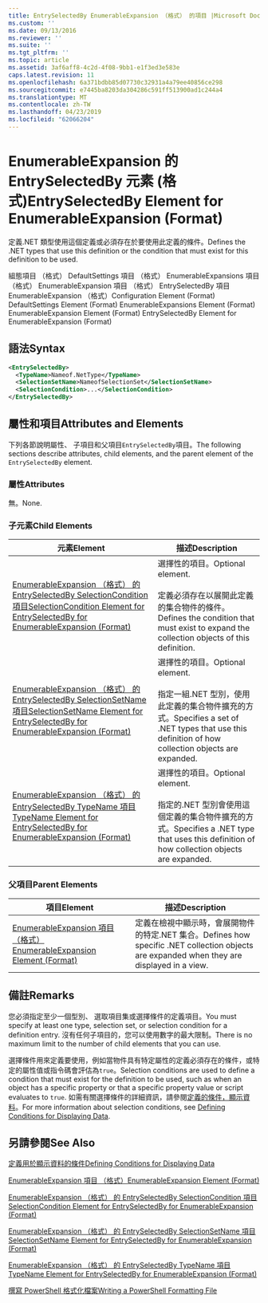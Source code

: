 ```yaml
---
title: EntrySelectedBy EnumerableExpansion （格式） 的項目 |Microsoft Docs
ms.custom: ''
ms.date: 09/13/2016
ms.reviewer: ''
ms.suite: ''
ms.tgt_pltfrm: ''
ms.topic: article
ms.assetid: 3af6aff8-4c2d-4f08-9bb1-e1f3ed3e583e
caps.latest.revision: 11
ms.openlocfilehash: 6a371bdbb85d07730c32931a4a79ee40856ce298
ms.sourcegitcommit: e7445ba8203da304286c591ff513900ad1c244a4
ms.translationtype: MT
ms.contentlocale: zh-TW
ms.lasthandoff: 04/23/2019
ms.locfileid: "62066204"
---
```

# <a name="entryselectedby-element-for-enumerableexpansion-format"></a><span data-ttu-id="0dc02-102">EnumerableExpansion 的 EntrySelectedBy 元素 (格式)</span><span class="sxs-lookup"><span data-stu-id="0dc02-102">EntrySelectedBy Element for EnumerableExpansion (Format)</span></span>

<span data-ttu-id="0dc02-103">定義.NET 類型使用這個定義或必須存在於要使用此定義的條件。</span><span class="sxs-lookup"><span data-stu-id="0dc02-103">Defines the .NET types that use this definition or the condition that must exist for this definition to be used.</span></span>

<span data-ttu-id="0dc02-104">組態項目 （格式） DefaultSettings 項目 （格式） EnumerableExpansions 項目 （格式） EnumerableExpansion 項目 （格式） EntrySelectedBy 項目 EnumerableExpansion （格式）</span><span class="sxs-lookup"><span data-stu-id="0dc02-104">Configuration Element (Format) DefaultSettings Element (Format) EnumerableExpansions Element (Format) EnumerableExpansion Element (Format) EntrySelectedBy Element for EnumerableExpansion (Format)</span></span>

## <a name="syntax"></a><span data-ttu-id="0dc02-105">語法</span><span class="sxs-lookup"><span data-stu-id="0dc02-105">Syntax</span></span>

```xml
<EntrySelectedBy>
  <TypeName>Nameof.NetType</TypeName>
  <SelectionSetName>NameofSelectionSet</SelectionSetName>
  <SelectionCondition>...</SelectionCondition>
</EntrySelectedBy>
```

## <a name="attributes-and-elements"></a><span data-ttu-id="0dc02-106">屬性和項目</span><span class="sxs-lookup"><span data-stu-id="0dc02-106">Attributes and Elements</span></span>

<span data-ttu-id="0dc02-107">下列各節說明屬性、 子項目和父項目`EntrySelectedBy`項目。</span><span class="sxs-lookup"><span data-stu-id="0dc02-107">The following sections describe attributes, child elements, and the parent element of the `EntrySelectedBy` element.</span></span>

### <a name="attributes"></a><span data-ttu-id="0dc02-108">屬性</span><span class="sxs-lookup"><span data-stu-id="0dc02-108">Attributes</span></span>

<span data-ttu-id="0dc02-109">無。</span><span class="sxs-lookup"><span data-stu-id="0dc02-109">None.</span></span>

### <a name="child-elements"></a><span data-ttu-id="0dc02-110">子元素</span><span class="sxs-lookup"><span data-stu-id="0dc02-110">Child Elements</span></span>

|<span data-ttu-id="0dc02-111">元素</span><span class="sxs-lookup"><span data-stu-id="0dc02-111">Element</span></span>|<span data-ttu-id="0dc02-112">描述</span><span class="sxs-lookup"><span data-stu-id="0dc02-112">Description</span></span>|
|-------------|-----------------|
|[<span data-ttu-id="0dc02-113">EnumerableExpansion （格式） 的 EntrySelectedBy SelectionCondition 項目</span><span class="sxs-lookup"><span data-stu-id="0dc02-113">SelectionCondition Element for EntrySelectedBy for EnumerableExpansion (Format)</span></span>](./selectioncondition-element-for-entryselectedby-for-enumerableexpansion-format.md)|<span data-ttu-id="0dc02-114">選擇性的項目。</span><span class="sxs-lookup"><span data-stu-id="0dc02-114">Optional element.</span></span><br /><br /> <span data-ttu-id="0dc02-115">定義必須存在以展開此定義的集合物件的條件。</span><span class="sxs-lookup"><span data-stu-id="0dc02-115">Defines the condition that must exist to expand the collection objects of this definition.</span></span>|
|[<span data-ttu-id="0dc02-116">EnumerableExpansion （格式） 的 EntrySelectedBy SelectionSetName 項目</span><span class="sxs-lookup"><span data-stu-id="0dc02-116">SelectionSetName Element for EntrySelectedBy for EnumerableExpansion (Format)</span></span>](./selectionsetname-element-for-entryselectedby-for-enumerableexpansion-format.md)|<span data-ttu-id="0dc02-117">選擇性的項目。</span><span class="sxs-lookup"><span data-stu-id="0dc02-117">Optional element.</span></span><br /><br /> <span data-ttu-id="0dc02-118">指定一組.NET 型別，使用此定義的集合物件擴充的方式。</span><span class="sxs-lookup"><span data-stu-id="0dc02-118">Specifies a set of .NET types that use this definition of how collection objects are expanded.</span></span>|
|[<span data-ttu-id="0dc02-119">EnumerableExpansion （格式） 的 EntrySelectedBy TypeName 項目</span><span class="sxs-lookup"><span data-stu-id="0dc02-119">TypeName Element for EntrySelectedBy for EnumerableExpansion (Format)</span></span>](./typename-element-for-entryselectedby-for-enumerableexpansion-format.md)|<span data-ttu-id="0dc02-120">選擇性的項目。</span><span class="sxs-lookup"><span data-stu-id="0dc02-120">Optional element.</span></span><br /><br /> <span data-ttu-id="0dc02-121">指定的.NET 型別會使用這個定義的集合物件擴充的方式。</span><span class="sxs-lookup"><span data-stu-id="0dc02-121">Specifies a .NET type that uses this definition of how collection objects are expanded.</span></span>|

### <a name="parent-elements"></a><span data-ttu-id="0dc02-122">父項目</span><span class="sxs-lookup"><span data-stu-id="0dc02-122">Parent Elements</span></span>

|<span data-ttu-id="0dc02-123">項目</span><span class="sxs-lookup"><span data-stu-id="0dc02-123">Element</span></span>|<span data-ttu-id="0dc02-124">描述</span><span class="sxs-lookup"><span data-stu-id="0dc02-124">Description</span></span>|
|-------------|-----------------|
|[<span data-ttu-id="0dc02-125">EnumerableExpansion 項目 （格式）</span><span class="sxs-lookup"><span data-stu-id="0dc02-125">EnumerableExpansion Element (Format)</span></span>](./enumerableexpansion-element-format.md)|<span data-ttu-id="0dc02-126">定義在檢視中顯示時，會展開物件的特定.NET 集合。</span><span class="sxs-lookup"><span data-stu-id="0dc02-126">Defines how specific .NET collection objects are expanded when they are displayed in a view.</span></span>|

## <a name="remarks"></a><span data-ttu-id="0dc02-127">備註</span><span class="sxs-lookup"><span data-stu-id="0dc02-127">Remarks</span></span>

<span data-ttu-id="0dc02-128">您必須指定至少一個型別、 選取項目集或選擇條件的定義項目。</span><span class="sxs-lookup"><span data-stu-id="0dc02-128">You must specify at least one type, selection set, or selection condition for a definition entry.</span></span> <span data-ttu-id="0dc02-129">沒有任何子項目的，您可以使用數字的最大限制。</span><span class="sxs-lookup"><span data-stu-id="0dc02-129">There is no maximum limit to the number of child elements that you can use.</span></span>

<span data-ttu-id="0dc02-130">選擇條件用來定義要使用，例如當物件具有特定屬性的定義必須存在的條件，或特定的屬性值或指令碼會評估為`true`。</span><span class="sxs-lookup"><span data-stu-id="0dc02-130">Selection conditions are used to define a condition that must exist for the definition to be used, such as when an object has a specific property or that a specific property value or script evaluates to `true`.</span></span> <span data-ttu-id="0dc02-131">如需有關選擇條件的詳細資訊，請參閱[定義的條件，顯示資料](./defining-conditions-for-displaying-data.md)。</span><span class="sxs-lookup"><span data-stu-id="0dc02-131">For more information about selection conditions, see [Defining Conditions for Displaying Data](./defining-conditions-for-displaying-data.md).</span></span>

## <a name="see-also"></a><span data-ttu-id="0dc02-132">另請參閱</span><span class="sxs-lookup"><span data-stu-id="0dc02-132">See Also</span></span>

[<span data-ttu-id="0dc02-133">定義用於顯示資料的條件</span><span class="sxs-lookup"><span data-stu-id="0dc02-133">Defining Conditions for Displaying Data</span></span>](./defining-conditions-for-displaying-data.md)

[<span data-ttu-id="0dc02-134">EnumerableExpansion 項目 （格式）</span><span class="sxs-lookup"><span data-stu-id="0dc02-134">EnumerableExpansion Element (Format)</span></span>](./enumerableexpansion-element-format.md)

[<span data-ttu-id="0dc02-135">EnumerableExpansion （格式） 的 EntrySelectedBy SelectionCondition 項目</span><span class="sxs-lookup"><span data-stu-id="0dc02-135">SelectionCondition Element for EntrySelectedBy for EnumerableExpansion (Format)</span></span>](./selectioncondition-element-for-entryselectedby-for-enumerableexpansion-format.md)

[<span data-ttu-id="0dc02-136">EnumerableExpansion （格式） 的 EntrySelectedBy SelectionSetName 項目</span><span class="sxs-lookup"><span data-stu-id="0dc02-136">SelectionSetName Element for EntrySelectedBy for EnumerableExpansion (Format)</span></span>](./selectionsetname-element-for-entryselectedby-for-enumerableexpansion-format.md)

[<span data-ttu-id="0dc02-137">EnumerableExpansion （格式） 的 EntrySelectedBy TypeName 項目</span><span class="sxs-lookup"><span data-stu-id="0dc02-137">TypeName Element for EntrySelectedBy for EnumerableExpansion (Format)</span></span>](./typename-element-for-entryselectedby-for-enumerableexpansion-format.md)

[<span data-ttu-id="0dc02-138">撰寫 PowerShell 格式化檔案</span><span class="sxs-lookup"><span data-stu-id="0dc02-138">Writing a PowerShell Formatting File</span></span>](./writing-a-powershell-formatting-file.md)
